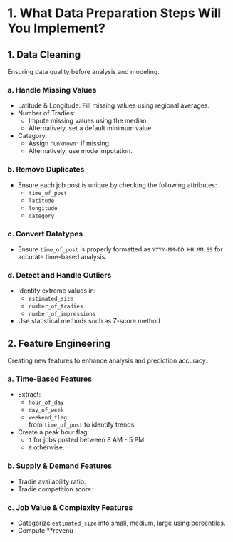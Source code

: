# 1. What Data Preparation Steps Will You Implement?

## 1. Data Cleaning

Ensuring data quality before analysis and modeling.

### a. Handle Missing Values
- Latitude & Longitude: Fill missing values using regional averages.
- Number of Tradies:  
  - Impute missing values using the median.  
  - Alternatively, set a default minimum value.  
- Category:  
  - Assign `"Unknown"` if missing.  
  - Alternatively, use mode imputation.

### b. Remove Duplicates
- Ensure each job post is unique by checking the following attributes:
  - `time_of_post`
  - `latitude`
  - `longitude`
  - `category`

### c. Convert Datatypes
- Ensure `time_of_post` is properly formatted as `YYYY-MM-DD HH:MM:SS` for accurate time-based analysis.

### d. Detect and Handle Outliers
- Identify extreme values in:
  - `estimated_size`
  - `number_of_tradies`
  - `number_of_impressions`
- Use statistical methods such as Z-score method

## 2. Feature Engineering

Creating new features to enhance analysis and prediction accuracy.

### a. Time-Based Features
- Extract:
  - `hour_of_day`
  - `day_of_week`
  - `weekend_flag`  
  from `time_of_post` to identify trends.
- Create a peak hour flag:  
  - `1` for jobs posted between 8 AM - 5 PM.  
  - `0` otherwise.

### b. Supply & Demand Features
- Tradie availability ratio:  
- Tradie competition score:  


### c. Job Value & Complexity Features
- Categorize `estimated_size` into small, medium, large using percentiles.
- Compute **revenu
